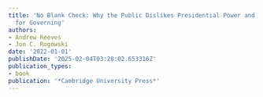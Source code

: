 ```yaml
---
title: 'No Blank Check: Why the Public Dislikes Presidential Power and What It Means
  for Governing'
authors:
- Andrew Reeves
- Jon C. Rogowski
date: '2022-01-01'
publishDate: '2025-02-04T03:28:02.653316Z'
publication_types:
- book
publication: '*Cambridge University Press*'
---
```

